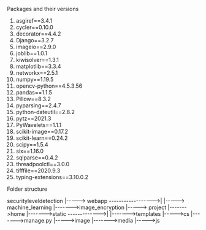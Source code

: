 Packages and their versions
1. asgiref==3.4.1
2. cycler==0.10.0
3. decorator==4.4.2
4. Django==3.2.7
5. imageio==2.9.0
6. joblib==1.0.1
7. kiwisolver==1.3.1
8. matplotlib==3.3.4
9. networkx==2.5.1
10. numpy==1.19.5
11. opencv-python==4.5.3.56
12. pandas==1.1.5
13. Pillow==8.3.2
14. pyparsing==2.4.7
15. python-dateutil==2.8.2
16. pytz==2021.3
17. PyWavelets==1.1.1
18. scikit-image==0.17.2
19. scikit-learn==0.24.2
20. scipy==1.5.4
21. six==1.16.0
22. sqlparse==0.4.2
23. threadpoolctl==3.0.0
24. tifffile==2020.9.3
25. typing-extensions==3.10.0.2


Folder structure

securityleveldetection
|-----> webapp ------------------>|
|-----> machine_learning          |------->image_encryption
|-----> project                   |------->home
                                  |------->static ------------->|
                                  |------->templates            |----->cs
                                  |------->manage.py            |----->image
                                  |------->media                |----->js


